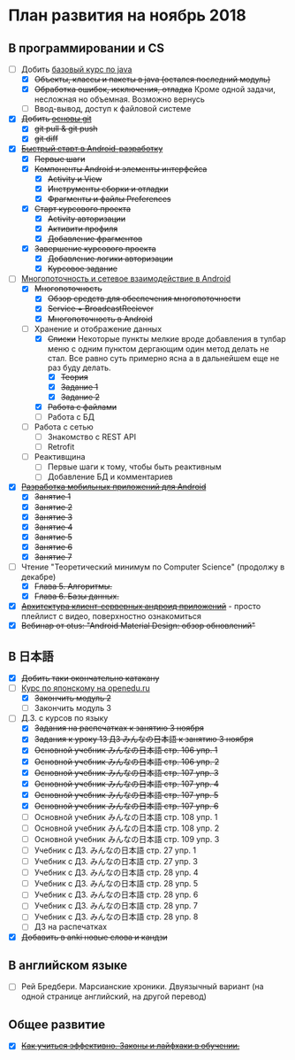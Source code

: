 # План развития на ноябрь 2018
## В программировании и CS
- [ ] Добить [базовый курс по java](https://stepik.org/course/187/syllabus)
    - [x] ~~Объекты, классы и пакеты в java (остался последний модуль)~~
    - [x] ~~Обработка ошибок, исключения, отладка~~ Кроме одной задачи, несложная но объемная. Возможно вернусь
    - [ ] Ввод-вывод, доступ к файловой системе
- [x] ~~Добить [основы git](https://stepik.org/course/3145/syllabus)~~
    - [x] ~~git pull & git push~~
    - [x] ~~git diff~~
- [x] ~~[Быстрый старт в Android-разработку](https://www.coursera.org/learn/quick-start-to-android)~~
    - [x] ~~Первые шаги~~
    - [x] ~~Компоненты Android и элементы интерфейса~~
        - [x] ~~Activity и View~~
        - [x] ~~Инструменты сборки и отладки~~
        - [x] ~~Фрагменты и файлы Preferences~~
    - [x] ~~Старт курсового проекта~~
        - [x] ~~Activity авторизации~~
        - [x] ~~Активити профиля~~
        - [x] ~~Добавление фрагментов~~
    - [x] ~~Завершение курсового проекта~~
        - [x] ~~Добавление логики авторизации~~
        - [x] ~~Курсовое задание~~
- [ ] [Многопоточность и сетевое взаимодействие в Android](https://www.coursera.org/learn/android-multithreading-and-network#syllabus)
    - [x] ~~Многопоточность~~
        - [x] ~~Обзор средств для обеспечения многопоточности~~
        - [x] ~~Service + BroadcastReciever~~
        - [x] ~~Многопоточность в Android~~
    - [ ] Хранение и отображение данных
        - [x] ~~Списки~~ Некоторые пункты мелкие вроде добавления в тулбар меню с одним пунктом дергающим один метод делать не стал. Все равно суть примерно ясна а в дальнейшем еще не раз буду делать.
            - [x] ~~Теория~~
            - [x] ~~Задание 1~~
            - [x] ~~Задание 2~~
        - [x] ~~Работа с файлами~~
        - [ ] Работа с БД
    - [ ] Работа с сетью
        - [ ] Знакомство с REST API
        - [ ] Retrofit
    - [ ] Реактивщина
        - [ ] Первые шаги к тому, чтобы быть реактивным
        - [ ] Добавление БД и комментариев
- [x] ~~[Разработка мобильных приложений для Android](https://stepik.org/course/5703/syllabus)~~
    - [x] ~~Занятие 1~~
    - [x] ~~Занятие 2~~
    - [x] ~~Занятие 3~~
    - [x] ~~Занятие 4~~
    - [x] ~~Занятие 5~~
    - [x] ~~Занятие 6~~
    - [x] ~~Занятие 7~~
- [ ] Чтение "Теоретический минимум по Computer Science" (продолжу в декабре)
    - [x] ~~Глава 5. Алгоритмы.~~
    - [x] ~~Глава 6. Базы данных.~~
- [x] ~~[Архитектура клиент-серверных андроид приложений](https://www.youtube.com/watch?v=yctelnfigHc&list=PLyfVjOYzujuimhohH06QBmiBVhAuTiDYA)~~ - просто плейлист с видео, поверхностно ознакомиться
- [x] ~~Вебинар от otus: "Android Material Design: обзор обновлений"~~
## В 日本語
- [x] ~~Добить таки окончательно катакану~~
- [ ] [Курс по японскому на openedu.ru](https://courses.openedu.ru/courses/course-v1:spbu+JPLANG+fall_2018/info)
    - [x] ~~Закончить модуль 2~~
    - [ ] Закончить модуль 3
- [ ] Д.З. с курсов по языку
    - [x] ~~Задания на распечатках к занятию 3 ноября~~
    - [x] ~~Задания к уроку 13 ДЗ みんなの日本語 к занятию 3 ноября~~
    - [x] ~~Основной учебник みんなの日本語 стр. 106 упр. 1~~
    - [x] ~~Основной учебник みんなの日本語 стр. 106 упр. 2~~
    - [x] ~~Основной учебник みんなの日本語 стр. 107 упр. 3~~
    - [x] ~~Основной учебник みんなの日本語 стр. 107 упр. 4~~
    - [x] ~~Основной учебник みんなの日本語 стр. 107 упр. 5~~
    - [x] ~~Основной учебник みんなの日本語 стр. 107 упр. 6~~
    - [ ] Основной учебник みんなの日本語 стр. 108 упр. 1
    - [ ] Основной учебник みんなの日本語 стр. 108 упр. 2
    - [ ] Основной учебник みんなの日本語 стр. 109 упр. 3
    - [ ] Учебник с ДЗ. みんなの日本語 стр. 27 упр. 1
    - [ ] Учебник с ДЗ. みんなの日本語 стр. 27 упр. 3
    - [ ] Учебник с ДЗ. みんなの日本語 стр. 28 упр. 4
    - [ ] Учебник с ДЗ. みんなの日本語 стр. 28 упр. 5
    - [ ] Учебник с ДЗ. みんなの日本語 стр. 28 упр. 6
    - [ ] Учебник с ДЗ. みんなの日本語 стр. 28 упр. 7
    - [ ] Учебник с ДЗ. みんなの日本語 стр. 28 упр. 8
    - [ ] ДЗ на распечатках
- [x] ~~Добавить в anki новые слова и кандзи~~
## В английском языке
- [ ] Рей Бредбери. Марсианские хроники. Двуязычный вариант (на одной странице английский, на другой перевод)
## Общее развитие
- [x] ~~[Как учиться эффективно. Законы и лайфхаки в обучении.](https://stepik.org/course/31891/syllabus)~~
